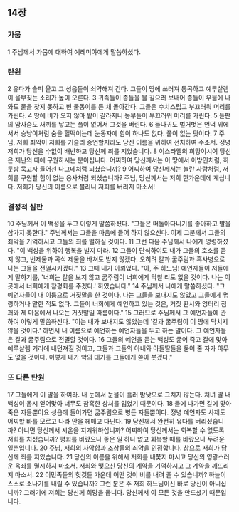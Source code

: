 ## 14장
### 가뭄
1 주님께서 가뭄에 대하여 예레미야에게 말씀하셨다.
### 탄원
2 유다가 슬피 울고 그 성읍들이 쇠약해져 간다. 그들이 땅에 쓰러져 통곡하고 예루살렘이 울부짖는 소리가 높이 오른다.
3 귀족들이 종들을 물 길으러 보내어 종들이 우물에 나와도 물을 찾지 못하고 빈 물동이를 든 채 돌아간다. 그들은 수치스럽고 부끄러워 머리를 가린다.
4 땅에 비가 오지 않아 밭이 갈라지니 농부들이 부끄러워 머리를 가린다.
5 들판의 암사슴도 새끼를 낳고는 풀이 없어서 그것을 버린다.
6 들나귀도 벌거벗은 언덕 위에 서서 승냥이처럼 숨을 헐떡이는데 눈동자에 힘이 하나도 없다. 풀이 없는 탓이다.
7 주님, 저희 죄악이 저희를 거슬러 증언할지라도 당신 이름을 위하여 선처하여 주소서. 정녕 저희가 당신을 수없이 배반하고 당신께 죄를 지었습니다.
8 이스라엘의 희망이시여 당신은 재난의 때에 구원하시는 분이십니다. 어찌하여 당신께서는 이 땅에서 이방인처럼, 하룻밤 묵고자 들어선 나그네처럼 되셨습니까?
9 어찌하여 당신께서는 놀란 사람처럼, 저희를 구원할 힘이 없는 용사처럼 되셨습니까? 주님, 당신께서는 저희 한가운데에 계십니다. 저희가 당신의 이름으로 불리니 저희를 버리지 마소서!
### 결정적 심판
10 주님께서 이 백성을 두고 이렇게 말씀하셨다. "그들은 떠돌아다니기를 좋아하고 발을 삼가지 못한다." 주님께서는 그들을 마음에 들어 하지 않으신다. 이제 그분께서 그들의 죄악을 기억하시고 그들의 죄를 벌하실 것이다.
11 그런 다음 주님께서 나에게 명령하셨다. "이 백성을 위하여 행복을 빌지 마라.
12 그들이 단식하여도 내가 그들의 호소를 듣지 않고, 번제물과 곡식 제물을 바쳐도 받지 않겠다. 오히려 칼과 굶주림과 흑사병으로 나는 그들을 전멸시키겠다."
13 그때 내가 아뢰었다. "아, 주 하느님! 예언자들이 저들에게 말하기를, '너희는 칼을 보지 않고 굶주림이 너희에게 닥칠 리도 없을 것이다. 나는 이곳에서 너희에게 참평화를 주겠다.' 하였습니다."
14 주님께서 나에게 말씀하셨다. "그 예언자들이 내 이름으로 거짓말을 한 것이다. 나는 그들을 보내지도 않았고 그들에게 명령하거나 말한 적도 없다. 그들이 너희에게 예언하고 있는 것은, 거짓 환시와 엉터리 점괘와 제 마음에서 나오는 거짓말일 따름이다."
15 그러므로 주님께서 그 예언자들에 관하여 이렇게 말씀하신다. "이는 내가 보내지도 않았는데 '칼과 굶주림이 이 땅에 닥치지 않을 것이다.' 하면서 내 이름으로 예언하는 예언자들을 두고 하는 말이다. 그 예언자들은 칼과 굶주림으로 전멸할 것이다.
16 그들의 예언을 듣는 백성도 굶어 죽고 칼에 맞아 예루살렘 거리에 내던져질 것이고, 그들과 그들의 아내와 아들딸들을 묻어 줄 자가 아무도 없을 것이다. 이렇게 내가 악의 대가를 그들에게 쏟아 붓겠다."
### 또 다른 탄원
17 그들에게 이 말을 하여라. 내 눈에서 눈물이 흘러 밤낮으로 그치지 않는다. 처녀 딸 내 백성이 몹시 얻어맞아 너무도 참혹한 상처를 입었기 때문이다.
18 들에 나가면 칼에 맞아 죽은 자들뿐이요 성읍에 들어가면 굶주림으로 병든 자들뿐이다. 정녕 예언자도 사제도 어찌할 바를 모르고 나라 안을 헤매고 다닌다.
19 당신께서 완전히 유다를 버리셨습니까? 아니면 당신께서 시온을 지겨워하십니까? 어찌하여 당신께서는 회복할 수 없도록 저희를 치셨습니까? 평화를 바랐으나 좋은 일 하나 없고 회복할 때를 바랐으나 두려운 일뿐입니다.
20 주님, 저희의 사악함과 조상들의 죄악을 인정합니다. 참으로 저희가 당신께 죄를 지었습니다.
21 당신의 이름을 위해서 저희를 내쫓지 마시고 당신의 영광스러운 옥좌를 멸시하지 마소서. 저희와 맺으신 당신의 계약을 기억하시고 그 계약을 깨뜨리지 마소서.
22 이민족들의 헛것들 가운데 어떤 것이 비를 내려 줄 수 있습니까? 하늘이 스스로 소나기를 내릴 수 있습니까? 그런 분은 주 저희 하느님이신 바로 당신이 아니십니까? 그러기에 저희는 당신께 희망을 둡니다. 당신께서 이 모든 것을 만드셨기 때문입니다.
